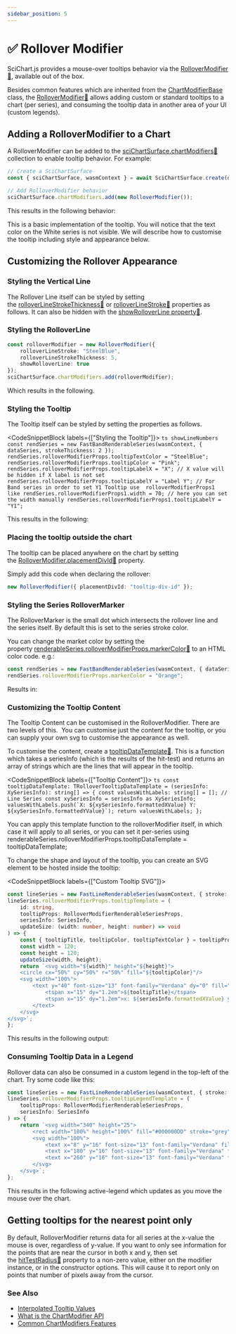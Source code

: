 ```yaml
---
sidebar_position: 5
---
```


# ✅ Rollover Modifier

SciChart.js provides a mouse-over tooltips behavior via the [RolloverModifier:blue_book:](https://www.scichart.com/documentation/js/current/typedoc/classes/rollovermodifier.html), available out of the box.

Besides common features which are inherited from the [ChartModifierBase](https://www.scichart.com/documentation/js/current/typedoc/classes/chartmodifierbase.html) class, the [RolloverModifier:blue_book:](https://www.scichart.com/documentation/js/current/typedoc/classes/rollovermodifier.html) allows adding custom or standard tooltips to a chart (per series), and consuming the tooltip data in another area of your UI (custom legends).

Adding a RolloverModifier to a Chart
------------------------------------

A RolloverModifier can be added to the [sciChartSurface.chartModifiers:blue_book:](https://www.scichart.com/documentation/js/current/typedoc/classes/scichartsurface.html#chartmodifiers) collection to enable tooltip behavior. For example:

```ts showLineNumbers
// Create a SciChartSurface
const { sciChartSurface, wasmContext } = await SciChartSurface.create(divElementId);

// Add RolloverModifier behavior
sciChartSurface.chartModifiers.add(new RolloverModifier());
```

This results in the following behavior:

<CenteredImageWrapper
    src="/images/ChartModifiers_RolloverModifier.gif"
    alt="Rollover Modifier Example"
/>

This is a basic implementation of the tooltip. You will notice that the text color on the White series is not visible. We will describe how to customise the tooltip including style and appearance below.

Customizing the Rollover Appearance
-----------------------------------

### Styling the Vertical Line

The Rollover Line itself can be styled by setting the [rolloverLineStrokeThickness:blue_book:](https://www.scichart.com/documentation/js/current/typedoc/classes/rollovermodifier.html#rolloverlinestrokethickness) or [rolloverLineStroke:blue_book:](https://www.scichart.com/documentation/js/current/typedoc/classes/rollovermodifier.html#rolloverlinestroke) properties as follows. It can also be hidden with the [showRolloverLine property:blue_book:](https://www.scichart.com/documentation/js/current/typedoc/classes/rollovermodifier.html#showrolloverline).

### Styling the RolloverLine

```ts
const rolloverModifier = new RolloverModifier({
    rolloverLineStroke: "SteelBlue",
    rolloverLineStrokeThickness: 5,
    showRolloverLine: true
});
sciChartSurface.chartModifiers.add(rolloverModifier);
```

Which results in the following.

<CenteredImageWrapper
    src="/images/ChartModifiers_RolloverModifier_VerticalLine.png"
    alt="Rollover Modifier Vertical Line Example"
/>

### Styling the Tooltip

The Tooltip itself can be styled by setting the properties as follows.

<CodeSnippetBlock labels={["Styling the Tooltip"]}>
    ```ts showLineNumbers
    const rendSeries = new FastBandRenderableSeries(wasmContext, { dataSeries, strokeThickness: 2 });
    rendSeries.rolloverModifierProps.tooltipTextColor = "SteelBlue";
    rendSeries.rolloverModifierProps.tooltipColor = "Pink";
    rendSeries.rolloverModifierProps.tooltipLabelX = "X"; // X value will be hidden if X label is not set
    rendSeries.rolloverModifierProps.tooltipLabelY = "Label Y";
    // For Band series in order to set Y1 Tooltip use  rolloverModifierProps1 like
    rendSeries.rolloverModifierProps1.width = 70; // here you can set the width manually
    rendSeries.rolloverModifierProps1.tooltipLabelY = "Y1";
    ```
</CodeSnippetBlock>

This results in the following:

<CenteredImageWrapper
    src="/images/ChartModifiers_RolloverModifier_CustomTooltipStyle.png"
    alt="Rollover Modifier Custom Tooltip Style"
/>

### Placing the tooltip outside the chart

The tooltip can be placed anywhere on the chart by setting the [RolloverModifier.placementDivId:blue_book:](https://www.scichart.com/documentation/js/current/typedoc/classes/rollovermodifier.html#placementdivid) property.

Simply add this code when declaring the rollover:

```ts showLineNumbers
new RolloverModifier({ placementDivId: "tooltip-div-id" });
```

### Styling the Series RolloverMarker

The RolloverMarker is the small dot which intersects the rollover line and the series itself. By default this is set to the series stroke color.

You can change the market color by setting the property [renderableSeries.rolloverModifierProps.markerColor:blue_book:](https://www.scichart.com/documentation/js/current/typedoc/classes/rollovermodifierrenderableseriesprops.html#markercolor) to an HTML color code. e.g.:

```ts showLineNumbers
const rendSeries = new FastBandRenderableSeries(wasmContext, { dataSeries, strokeThickness: 2 });
rendSeries.rolloverModifierProps.markerColor = "Orange";
```

Results in:

<CenteredImageWrapper
    src="/images/ChartModifiers_RolloverModifier_CustomMarkerStyle.png"
    alt="Rollover Modifier Custom Marker Style"
/>

### Customizing the Tooltip Content

The Tooltip Content can be customised in the RolloverModifier. There are two levels of this.  You can customise just the content for the tooltip, or you can supply your own svg to customise the appearance as well.

To customise the content, create a [tooltipDataTemplate:blue_book:](https://www.scichart.com/documentation/js/current/typedoc/classes/rollovermodifier.html#tooltipdatatemplate). This is a function which takes a seriesInfo (which is the results of the hit-test) and returns an array of strings which are the lines that will appear in the tooltip.


<CodeSnippetBlock labels={["Tooltip Content"]}>
    ```ts
    const tooltipDataTemplate: TRolloverTooltipDataTemplate = (seriesInfo: XySeriesInfo): string[] => {
        const valuesWithLabels: string[] = [];
        // Line Series
        const xySeriesInfo = seriesInfo as XySeriesInfo;
        valuesWithLabels.push(`X: ${xySeriesInfo.formattedXValue} Y: ${xySeriesInfo.formattedYValue}`);
        return valuesWithLabels;
    };
    ```
</CodeSnippetBlock>

You can apply this template function to the rolloverModifier itself, in which case it will apply to all series, or you can set it per-series using renderableSeries.rolloverModifierProps.tooltipDataTemplate = tooltipDataTemplate;

To change the shape and layout of the tooltip, you can create an SVG element to be hosted inside the tooltip:

<CodeSnippetBlock labels={["Custom Tooltip SVG"]}>
```ts
const lineSeries = new FastLineRenderableSeries(wasmContext, { stroke: EColor.Orange });
lineSeries.rolloverModifierProps.tooltipTemplate = (
    id: string,
    tooltipProps: RolloverModifierRenderableSeriesProps,
    seriesInfo: SeriesInfo,
    updateSize: (width: number, height: number) => void
) => {
    const { tooltipTitle, tooltipColor, tooltipTextColor } = tooltipProps;
    const width = 120;
    const height = 120;
    updateSize(width, height);
    return `<svg width="${width}" height="${height}">
    <circle cx="50%" cy="50%" r="50%" fill="${tooltipColor}"/>
    <svg width="100%">
        <text y="40" font-size="13" font-family="Verdana" dy="0" fill="${tooltipTextColor}">
            <tspan x="15" dy="1.2em">${tooltipTitle}</tspan>
            <tspan x="15" dy="1.2em">x: ${seriesInfo.formattedXValue} y: ${seriesInfo.formattedYValue}</tspan>
        </text>
    </svg>
</svg>`;
};
```
</CodeSnippetBlock>

This results in the following output:

<CenteredImageWrapper
    src="/images/ChartModifiers_RolloverModifier_CustomTooltipSvg.png"
    alt="Rollover Modifier Custom Tooltip SVG"
/>

### Consuming Tooltip Data in a Legend

Rollover data can also be consumed in a custom legend in the top-left of the chart. Try some code like this:

```ts showLineNumbers
const lineSeries = new FastLineRenderableSeries(wasmContext, { stroke: EColor.Orange });
lineSeries.rolloverModifierProps.tooltipLegendTemplate = (
    tooltipProps: RolloverModifierRenderableSeriesProps,
    seriesInfo: SeriesInfo
) => {
    return `<svg width="340" height="25">
        <rect width="100%" height="100%" fill="#000000DD" stroke="grey" stroke-width="2" />
        <svg width="100%">
            <text x="8" y="16" font-size="13" font-family="Verdana" fill="red">Custom Legend Tooltip</text>
            <text x="180" y="16" font-size="13" font-family="Verdana" fill="lightblue">X: ${seriesInfo.formattedXValue}</text>
            <text x="260" y="16" font-size="13" font-family="Verdana" fill="green">Y: ${seriesInfo.formattedYValue}</text>
        </svg>
    </svg>`;
};
```

This results in the following active-legend which updates as you move the mouse over the chart.

<CenteredImageWrapper
    src="/images/ChartModifiers_RolloverModifier_CustomLegend.png"
    alt="Rollover Modifier Custom Legend"
/>

Getting tooltips for the nearest point only
-------------------------------------------

By default, RolloverModifier returns data for all series at the x-value the mouse is over, regardless of y-value. If you want to only see information for the points that are near the cursor in both x and y, then set the [hitTestRadius:blue_book:](https://www.scichart.com/documentation/js/current/typedoc/classes/rollovermodifier.html#hittestradius) property to a non-zero value, either on the modifier instance, or in the constructor options. This will cause it to report only on points that number of pixels away from the cursor.

### See Also

* [Interpolated Tooltip Values](/docs/2d-charts/chart-modifier-api/cursor-modifier/interpolated-tooltip-values)
* [What is the ChartModifier API](/docs/2d-charts/chart-modifier-api/chart-modifier-api-overview)
* [Common ChartModifiers Features](/docs/2d-charts/chart-modifier-api/common-features/)